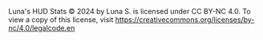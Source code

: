 Luna's HUD Stats © 2024 by Luna S. is licensed under CC BY-NC 4.0. To view a copy of this license, visit https://creativecommons.org/licenses/by-nc/4.0/legalcode.en